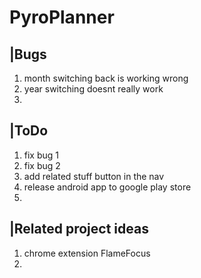 # PyroPlanner
 
## |Bugs
1. month switching back is working wrong
2. year switching doesnt really work
3. 

## |ToDo
1. fix bug 1
2. fix bug 2
3. add related stuff button in the nav
4. release android app to google play store
5. 

## |Related project ideas
1. chrome extension FlameFocus
2. 
